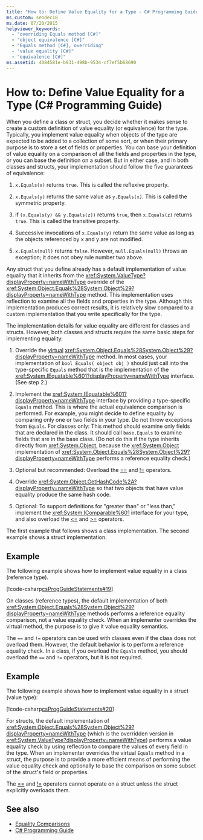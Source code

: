 ```yaml
---
title: "How to: Define Value Equality for a Type - C# Programming Guide"
ms.custom: seodec18
ms.date: 07/20/2015
helpviewer_keywords: 
  - "overriding Equals method [C#]"
  - "object equivalence [C#]"
  - "Equals method [C#], overriding"
  - "value equality [C#]"
  - "equivalence [C#]"
ms.assetid: 4084581e-b931-498b-9534-cf7ef5b68690
---
```

# How to: Define Value Equality for a Type (C# Programming Guide)
When you define a class or struct, you decide whether it makes sense to create a custom definition of value equality (or equivalence) for the type. Typically, you implement value equality when objects of the type are expected to be added to a collection of some sort, or when their primary purpose is to store a set of fields or properties. You can base your definition of value equality on a comparison of all the fields and properties in the type, or you can base the definition on a subset. But in either case, and in both classes and structs, your implementation should follow the five guarantees of equivalence:  
  
1.  `x.Equals(x)` returns `true`. This is called the reflexive property.  
  
2.  `x.Equals(y)` returns the same value as `y.Equals(x)`. This is called the symmetric property.  
  
3.  if `(x.Equals(y) && y.Equals(z))` returns `true`, then `x.Equals(z)` returns `true`. This is called the transitive property.  
  
4.  Successive invocations of `x.Equals(y)` return the same value as long as the objects referenced by x and y are not modified.  
  
5.  `x.Equals(null)` returns `false`. However, `null.Equals(null)` throws an exception; it does not obey rule number two above.  
  
 Any struct that you define already has a default implementation of value equality that it inherits from the <xref:System.ValueType?displayProperty=nameWithType> override of the <xref:System.Object.Equals%28System.Object%29?displayProperty=nameWithType> method. This implementation uses reflection to examine all the fields and properties in the type. Although this implementation produces correct results, it is relatively slow compared to a custom implementation that you write specifically for the type.  
  
 The implementation details for value equality are different for classes and structs. However, both classes and structs require the same basic steps for implementing equality:  
  
1.  Override the [virtual](../../../csharp/language-reference/keywords/virtual.md) <xref:System.Object.Equals%28System.Object%29?displayProperty=nameWithType> method. In most cases, your implementation of `bool Equals( object obj )` should just call into the type-specific `Equals` method that is the implementation of the <xref:System.IEquatable%601?displayProperty=nameWithType> interface. (See step 2.)  
  
2.  Implement the <xref:System.IEquatable%601?displayProperty=nameWithType> interface by providing a type-specific `Equals` method. This is where the actual equivalence comparison is performed. For example, you might decide to define equality by comparing only one or two fields in your type. Do not throw exceptions from `Equals`. For classes only: This method should examine only fields that are declared in the class. It should call `base.Equals` to examine fields that are in the base class. (Do not do this if the type inherits directly from <xref:System.Object>, because the <xref:System.Object> implementation of <xref:System.Object.Equals%28System.Object%29?displayProperty=nameWithType> performs a reference equality check.)  
  
3.  Optional but recommended: Overload the [==](../../../csharp/language-reference/operators/equality-comparison-operator.md) and [!=](../../../csharp/language-reference/operators/not-equal-operator.md) operators.  
  
4.  Override <xref:System.Object.GetHashCode%2A?displayProperty=nameWithType> so that two objects that have value equality produce the same hash code.  
  
5.  Optional: To support definitions for "greater than" or "less than," implement the <xref:System.IComparable%601> interface for your type, and also overload the [<=](../../../csharp/language-reference/operators/less-than-equal-operator.md) and [>=](../../../csharp/language-reference/operators/greater-than-equal-operator.md) operators.  
  
 The first example that follows shows a class implementation. The second example shows a struct implementation.  
  
## Example  
 The following example shows how to implement value equality in a class (reference type).  
  
 [!code-csharp[csProgGuideStatements#19](~/samples/snippets/csharp/VS_Snippets_VBCSharp/csProgGuideStatements/CS/Statements.cs#19)]  
  
 On classes (reference types), the default implementation of both <xref:System.Object.Equals%28System.Object%29?displayProperty=nameWithType> methods performs a reference equality comparison, not a value equality check. When an implementer overrides the virtual method, the purpose is to give it value equality semantics.  
  
 The `==` and `!=` operators can be used with classes even if the class does not overload them. However, the default behavior is to perform a reference equality check. In a class, if you overload the `Equals` method, you should overload the `==` and `!=` operators, but it is not required.  
  
## Example  
 The following example shows how to implement value equality in a struct (value type):  
  
 [!code-csharp[csProgGuideStatements#20](~/samples/snippets/csharp/VS_Snippets_VBCSharp/csProgGuideStatements/CS/Statements.cs#20)]  
  
 For structs, the default implementation of <xref:System.Object.Equals%28System.Object%29?displayProperty=nameWithType> (which is the overridden version in <xref:System.ValueType?displayProperty=nameWithType>) performs a value equality check by using reflection to compare the values of every field in the type. When an implementer overrides the virtual `Equals` method in a struct, the purpose is to provide a more efficient means of performing the value equality check and optionally to base the comparison on some subset of the struct's field or properties.  
  
 The [==](../../../csharp/language-reference/operators/equality-comparison-operator.md) and [!=](../../../csharp/language-reference/operators/not-equal-operator.md) operators cannot operate on a struct unless the struct explicitly overloads them.  
  
## See also

- [Equality Comparisons](../../../csharp/programming-guide/statements-expressions-operators/equality-comparisons.md)
- [C# Programming Guide](../../../csharp/programming-guide/index.md)
